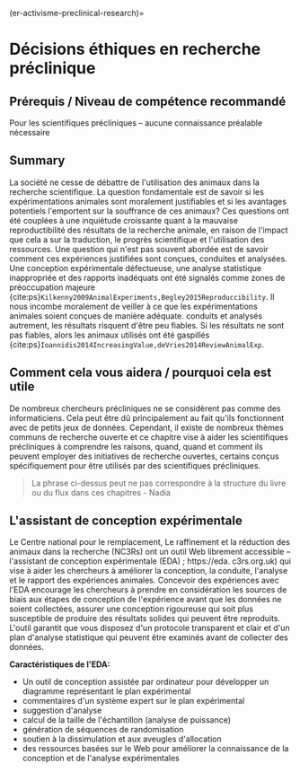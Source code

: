 (er-activisme-preclinical-research)=
# Décisions éthiques en recherche préclinique

## Prérequis / Niveau de compétence recommandé
Pour les scientifiques précliniques – aucune connaissance préalable nécessaire

## Summary
La société ne cesse de débattre de l'utilisation des animaux dans la recherche scientifique. La question fondamentale est de savoir si les expérimentations animales sont moralement justifiables et si les avantages potentiels l'emportent sur la souffrance de ces animaux? Ces questions ont été couplées à une inquiétude croissante quant à la mauvaise reproductibilité des résultats de la recherche animale, en raison de l'impact que cela a sur la traduction, le progrès scientifique et l'utilisation des ressources. Une question qui n'est pas souvent abordée est de savoir comment ces expériences justifiées sont conçues, conduites et analysées. Une conception expérimentale défectueuse, une analyse statistique inappropriée et des rapports inadéquats ont été signalés comme zones de préoccupation majeure {cite:ps}`Kilkenny2009AnimalExperiments,Begley2015Reproduccibility`. Il nous incombe moralement de veiller à ce que les expérimentations animales soient conçues de manière adéquate. conduits et analysés autrement, les résultats risquent d'être peu fiables. Si les résultats ne sont pas fiables, alors les animaux utilisés ont été gaspillés {cite:ps}`Ioannidis2014IncreasingValue,deVries2014ReviewAnimalExp`.

## Comment cela vous aidera / pourquoi cela est utile
De nombreux chercheurs précliniques ne se considèrent pas comme des informaticiens. Cela peut être dû principalement au fait qu'ils fonctionnent avec de petits jeux de données. Cependant, il existe de nombreux thèmes communs de recherche ouverte et ce chapitre vise à aider les scientifiques précliniques à comprendre les raisons, quand, quand et comment ils peuvent employer des initiatives de recherche ouvertes, certains conçus spécifiquement pour être utilisés par des scientifiques précliniques.
> La phrase ci-dessus peut ne pas correspondre à la structure du livre ou du flux dans ces chapitres - Nadia

## L'assistant de conception expérimentale
Le Centre national pour le remplacement, Le raffinement et la réduction des animaux dans la recherche (NC3Rs) ont un outil Web librement accessible – l'assistant de conception expérimentale (EDA) ; https://eda. c3rs.org.uk) qui vise à aider les chercheurs à améliorer la conception, la conduite, l'analyse et le rapport des expériences animales. Concevoir des expériences avec l'EDA encourage les chercheurs à prendre en considération les sources de biais aux étapes de conception de l'expérience avant que les données ne soient collectées, assurer une conception rigoureuse qui soit plus susceptible de produire des résultats solides qui peuvent être reproduits. L'outil garantit que vous disposez d'un protocole transparent et clair et d'un plan d'analyse statistique qui peuvent être examinés avant de collecter des données.

**Caractéristiques de l'EDA:**
* Un outil de conception assistée par ordinateur pour développer un diagramme représentant le plan expérimental
* commentaires d'un système expert sur le plan expérimental
* suggestion d'analyse
* calcul de la taille de l'échantillon (analyse de puissance)
* génération de séquences de randomisation
* soutien à la dissimulation et aux aveugles d'allocation
* des ressources basées sur le Web pour améliorer la connaissance de la conception et de l'analyse expérimentales
